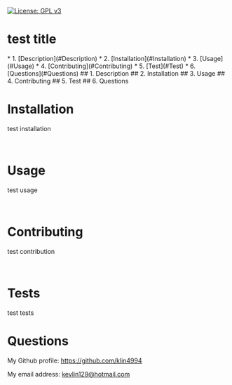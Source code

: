 [![License: GPL v3](https://img.shields.io/badge/License-GPLv3-blue.svg)](https://www.gnu.org/licenses/gpl-3.0)

<h1>test title</h1>
<!-- vscode-markdown-toc -->
* 1. [Description](#Description)
* 2. [Installation](#Installation)
* 3. [Usage](#Usage)
* 4. [Contributing](#Contributing)
* 5. [Test](#Test)
* 6. [Questions](#Questions) 
<!-- vscode-markdown-toc-config
	numbering=true
	autoSave=true
	/vscode-markdown-toc-config -->
<!-- /vscode-markdown-toc -->
##  1. <a name='Description'></a>Description
##  2. <a name='Installation'></a>Installation 
##  3. <a name='Usage'></a>Usage 
##  4. <a name='Contributing'></a>Contributing
##  5. <a name='Test'></a>Test 
##  6. <a name='Questions'></a>Questions 
<br>

<h1>Installation</h1>
<p>test installation</p>
<br>
<h1>Usage</h1>
<p>test usage</p>
<br>
<h1>Contributing</h1>
<p>test contribution</p>
<br>
<h1>Tests</h1>
<p>test tests
<br>
<h1>Questions</h1>
<p><span>My Github profile: </span><a href="https://github.com/klin4994" class="col-12">https://github.com/klin4994</a></p>
<p><span>My email address: </span><a href = "mailto: kevlin129@hotmail.com">kevlin129@hotmail.com</a></p>
</p>
